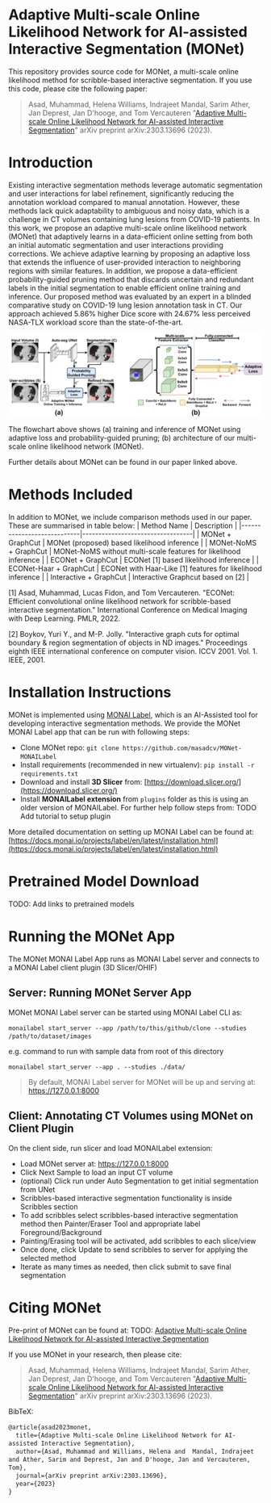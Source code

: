 # Adaptive Multi-scale Online Likelihood Network for AI-assisted Interactive Segmentation (MONet)
This repository provides source code for MONet, a multi-scale online likelihood method for scribble-based interactive segmentation. If you use this code, please cite the following paper:

> Asad, Muhammad, Helena Williams, Indrajeet Mandal, Sarim Ather, Jan Deprest, Jan D'hooge, and Tom Vercauteren 
>"[Adaptive Multi-scale Online Likelihood Network for AI-assisted Interactive Segmentation](https://arxiv.org/abs/2303.13696)" 
>arXiv preprint arXiv:2303.13696 (2023).
#  Introduction
Existing interactive segmentation methods leverage automatic segmentation and user interactions for label refinement, significantly reducing the annotation workload compared to manual annotation. However, these methods lack quick adaptability to ambiguous and noisy data, which is a challenge in CT volumes containing lung lesions from COVID-19 patients. In this work, we propose an adaptive multi-scale online likelihood network (MONet) that adaptively learns in a data-efficient online setting from both an initial automatic segmentation and user interactions providing corrections. We achieve adaptive learning by proposing an adaptive loss that extends the influence of user-provided interaction to neighboring regions with similar features. In addition, we propose a data-efficient probability-guided pruning method that discards uncertain and redundant labels in the initial segmentation to enable efficient online training and inference. Our proposed method was evaluated by an expert in a blinded comparative study on COVID-19 lung lesion annotation task in CT. Our approach achieved 5.86% higher Dice score with 24.67% less perceived NASA-TLX workload score than the state-of-the-art.

![monet-flowchart](https://raw.githubusercontent.com/masadcv/MONet-MONAILabel/main/data/model-MONet.png)

The flowchart above shows (a) training and inference of MONet using adaptive loss and probability-guided pruning; (b) architecture of our multi-scale online likelihood network (MONet).

Further details about MONet can be found in our paper linked above.

# Methods Included
In addition to MONet, we include comparison methods used in our paper. These are summarised in table below:
| Method Name                | Description                      |
|----------------------------|----------------------------------|
| MONet + GraphCut          | MONet (proposed) based likelihood inference               |
| MONet-NoMS + GraphCut      | MONet-NoMS without multi-scale features for likelihood inference               |
| ECONet + GraphCut          | ECONet [1] based likelihood inference               |
| ECONet-Haar + GraphCut     | ECONet with Haar-Like [1] features for likelihood inference             |
| Interactive + GraphCut       | Interactive Graphcut based on [2] |

[1] Asad, Muhammad, Lucas Fidon, and Tom Vercauteren. "ECONet: Efficient convolutional online likelihood network for scribble-based interactive segmentation." International Conference on Medical Imaging with Deep Learning. PMLR, 2022.

[2] Boykov, Yuri Y., and M-P. Jolly. "Interactive graph cuts for optimal boundary & region segmentation of objects in ND images." Proceedings eighth IEEE international conference on computer vision. ICCV 2001. Vol. 1. IEEE, 2001.

# Installation Instructions
MONet is implemented using [MONAI Label](https://github.com/Project-MONAI/MONAILabel), which is an AI-Assisted tool for developing interactive segmentation methods. We provide the MONet MONAI Label app that can be run with following steps:

- Clone MONet repo: `git clone https://github.com/masadcv/MONet-MONAILabel`
- Install requirements (recommended in new virtualenv): `pip install -r requirements.txt`
- Download and install **3D Slicer** from: [https://download.slicer.org/](https://download.slicer.org/)
- Install **MONAILabel extension** from `plugins` folder as this is using an older version of MONAILabel. For further help follow steps from: TODO Add tutorial to setup plugin

More detailed documentation on setting up MONAI Label can be found at: [https://docs.monai.io/projects/label/en/latest/installation.html](https://docs.monai.io/projects/label/en/latest/installation.html)

# Pretrained Model Download
TODO: Add links to pretrained models

# Running the MONet App
The MONet MONAI Label App runs as MONAI Label server and connects to a MONAI Label client plugin (3D Slicer/OHIF)

## Server: Running MONet Server App
MONet MONAI Label server can be started using MONAI Label CLI as:
```
monailabel start_server --app /path/to/this/github/clone --studies /path/to/dataset/images
```

e.g. command to run with sample data from root of this directory
```
monailabel start_server --app . --studies ./data/
```

> By default, MONAI Label server for MONet will be up and serving at: https://127.0.0.1:8000

## Client: Annotating CT Volumes using MONet on Client Plugin
On the client side, run slicer and load MONAILabel extension:
- Load MONet server at: https://127.0.0.1:8000
- Click Next Sample to load an input CT volume
- (optional) Click run under Auto Segmentation to get initial segmentation from UNet
- Scribbles-based interactive segmentation functionality is inside Scribbles section
- To add scribbles select scribbles-based interactive segmentation method then Painter/Eraser Tool and appropriate label Foreground/Background
- Painting/Erasing tool will be activated, add scribbles to each slice/view
- Once done, click Update to send scribbles to server for applying the selected method
- Iterate as many times as needed, then click submit to save final segmentation

<!-- A demo video showing this usage can be found here: [https://www.youtube.com/watch?v=kVGf5QQxSfc](https://www.youtube.com/watch?v=kVGf5QQxSfc) -->

<!-- ![econet-preview](./data/econet_preview.png) -->

# Citing MONet
Pre-print of MONet can be found at: TODO: [Adaptive Multi-scale Online Likelihood Network for AI-assisted Interactive Segmentation](https://arxiv.org)

If you use MONet in your research, then please cite:

> Asad, Muhammad, Helena Williams, Indrajeet Mandal, Sarim Ather, Jan Deprest, Jan D'hooge, and Tom Vercauteren 
>"[Adaptive Multi-scale Online Likelihood Network for AI-assisted Interactive Segmentation](https://arxiv.org/abs/2303.13696)" 
>arXiv preprint arXiv:2303.13696 (2023).

BibTeX:
```
@article{asad2023monet,
  title={Adaptive Multi-scale Online Likelihood Network for AI-assisted Interactive Segmentation},
  author={Asad, Muhammad and Williams, Helena and  Mandal, Indrajeet and Ather, Sarim and Deprest, Jan and D'hooge, Jan and Vercauteren, Tom},
  journal={arXiv preprint arXiv:2303.13696},
  year={2023}
}
```
